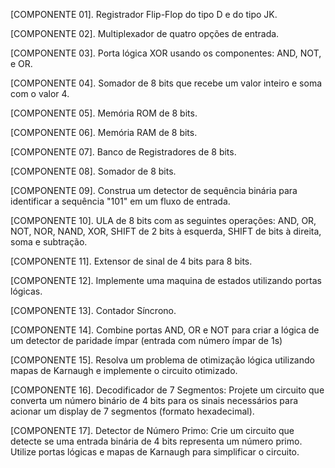  [COMPONENTE 01]. Registrador Flip-Flop do tipo D e do tipo JK.
 
 [COMPONENTE 02]. Multiplexador de quatro opções de entrada.
 
 [COMPONENTE 03]. Porta lógica XOR usando os componentes: AND, NOT, e OR.
 
 [COMPONENTE 04]. Somador de 8 bits que recebe um valor inteiro e soma com o valor 4.
 
 [COMPONENTE 05]. Memória ROM de 8 bits.
 
 [COMPONENTE 06]. Memória RAM de 8 bits.
 
 [COMPONENTE 07]. Banco de Registradores de 8 bits.
 
 [COMPONENTE 08]. Somador de 8 bits.
 
 [COMPONENTE 09]. Construa um detector de sequência binária para identificar a sequência "101" em um
 fluxo de entrada.
 
 [COMPONENTE 10]. ULA de 8 bits com as seguintes operações: AND, OR, NOT, NOR, NAND, XOR,
 SHIFT de 2 bits à esquerda, SHIFT de bits à direita, soma e subtração. 
 
[COMPONENTE 11]. Extensor de sinal de 4 bits para 8 bits. 

[COMPONENTE 12]. Implemente uma maquina de estados utilizando portas lógicas. 

[COMPONENTE 13]. Contador Síncrono.

 [COMPONENTE 14]. Combine portas AND, OR e NOT para criar a lógica de um detector de paridade ímpar
 (entrada com número ímpar de 1s)
 
 [COMPONENTE 15]. Resolva um problema de otimização lógica utilizando mapas de Karnaugh e
 implemente o circuito otimizado. 
 
[COMPONENTE 16]. Decodificador de 7 Segmentos: Projete um circuito que converta um número binário
 de 4 bits para os sinais necessários para acionar um display de 7 segmentos (formato hexadecimal).
 
[COMPONENTE 17]. Detector de Número Primo: Crie um circuito que detecte se uma entrada binária de 4
 bits representa um número primo. Utilize portas lógicas e mapas de Karnaugh para simplificar o circuito.

